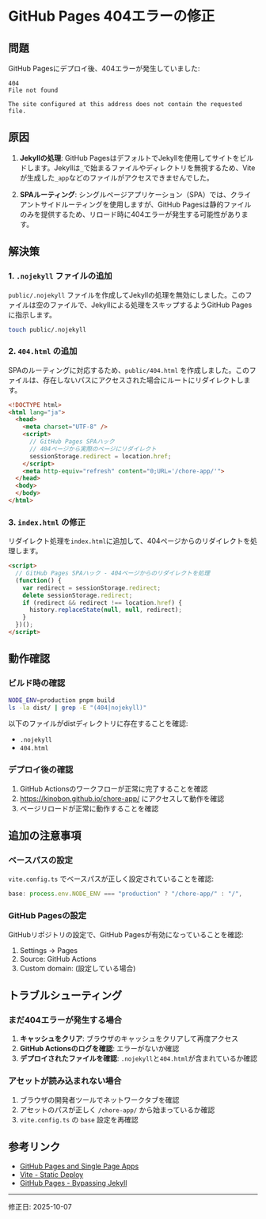 # GitHub Pages 404エラーの修正

## 問題

GitHub Pagesにデプロイ後、404エラーが発生していました:

```
404
File not found

The site configured at this address does not contain the requested file.
```

## 原因

1. **Jekyllの処理**: GitHub PagesはデフォルトでJekyllを使用してサイトをビルドします。Jekyllは`_`で始まるファイルやディレクトリを無視するため、Viteが生成した`_app`などのファイルがアクセスできませんでした。

2. **SPAルーティング**: シングルページアプリケーション（SPA）では、クライアントサイドルーティングを使用しますが、GitHub Pagesは静的ファイルのみを提供するため、リロード時に404エラーが発生する可能性があります。

## 解決策

### 1. `.nojekyll` ファイルの追加

`public/.nojekyll` ファイルを作成してJekyllの処理を無効にしました。このファイルは空のファイルで、Jekyllによる処理をスキップするようGitHub Pagesに指示します。

```bash
touch public/.nojekyll
```

### 2. `404.html` の追加

SPAのルーティングに対応するため、`public/404.html` を作成しました。このファイルは、存在しないパスにアクセスされた場合にルートにリダイレクトします。

```html
<!DOCTYPE html>
<html lang="ja">
  <head>
    <meta charset="UTF-8" />
    <script>
      // GitHub Pages SPAハック
      // 404ページから実際のページにリダイレクト
      sessionStorage.redirect = location.href;
    </script>
    <meta http-equiv="refresh" content="0;URL='/chore-app/'">
  </head>
  <body>
  </body>
</html>
```

### 3. `index.html` の修正

リダイレクト処理を`index.html`に追加して、404ページからのリダイレクトを処理します。

```html
<script>
  // GitHub Pages SPAハック - 404ページからのリダイレクトを処理
  (function() {
    var redirect = sessionStorage.redirect;
    delete sessionStorage.redirect;
    if (redirect && redirect !== location.href) {
      history.replaceState(null, null, redirect);
    }
  })();
</script>
```

## 動作確認

### ビルド時の確認

```bash
NODE_ENV=production pnpm build
ls -la dist/ | grep -E "(404|nojekyll)"
```

以下のファイルがdistディレクトリに存在することを確認:
- `.nojekyll`
- `404.html`

### デプロイ後の確認

1. GitHub Actionsのワークフローが正常に完了することを確認
2. https://kinobon.github.io/chore-app/ にアクセスして動作を確認
3. ページリロードが正常に動作することを確認

## 追加の注意事項

### ベースパスの設定

`vite.config.ts` でベースパスが正しく設定されていることを確認:

```typescript
base: process.env.NODE_ENV === "production" ? "/chore-app/" : "/",
```

### GitHub Pagesの設定

GitHubリポジトリの設定で、GitHub Pagesが有効になっていることを確認:
1. Settings → Pages
2. Source: GitHub Actions
3. Custom domain: (設定している場合)

## トラブルシューティング

### まだ404エラーが発生する場合

1. **キャッシュをクリア**: ブラウザのキャッシュをクリアして再度アクセス
2. **GitHub Actionsのログを確認**: エラーがないか確認
3. **デプロイされたファイルを確認**: `.nojekyll`と`404.html`が含まれているか確認

### アセットが読み込まれない場合

1. ブラウザの開発者ツールでネットワークタブを確認
2. アセットのパスが正しく `/chore-app/` から始まっているか確認
3. `vite.config.ts` の `base` 設定を再確認

## 参考リンク

- [GitHub Pages and Single Page Apps](https://github.com/rafgraph/spa-github-pages)
- [Vite - Static Deploy](https://vitejs.dev/guide/static-deploy.html)
- [GitHub Pages - Bypassing Jekyll](https://github.blog/2009-12-29-bypassing-jekyll-on-github-pages/)

---

修正日: 2025-10-07
